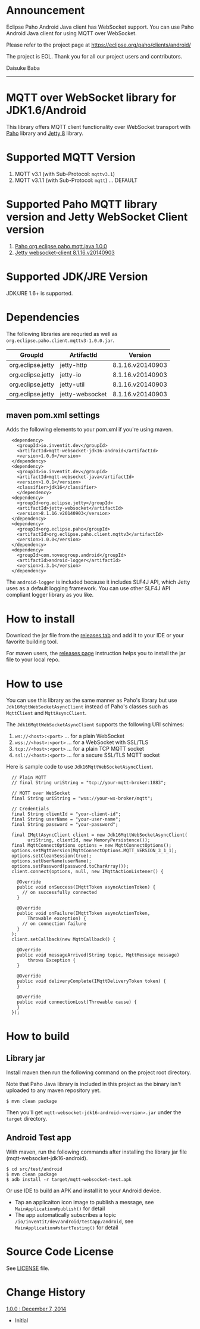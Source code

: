 # Announcement

Eclipse Paho Android Java client has WebSocket support. You can use Paho Android Java client for using MQTT over WebSocket.

Please refer to the project page at https://eclipse.org/paho/clients/android/

The project is EOL. Thank you for all our project users and contributors.

Daisuke Baba

---

# MQTT over WebSocket  library for JDK1.6/Android

This library offers MQTT client functionality over WebSocket transport with [Paho](http://www.eclipse.org/paho/) library and [Jetty 8](http://www.eclipse.org/jetty/) library.

# Supported MQTT Version

1. MQTT v3.1   (with Sub-Protocol: `mqttv3.1`)
1. MQTT v3.1.1 (with Sub-Protocol: `mqtt`) ... DEFAULT

# Supported Paho MQTT library version and Jetty WebSocket Client version

1. [Paho org.eclipse.paho.mqtt.java 1.0.0](http://git.eclipse.org/c/paho/org.eclipse.paho.mqtt.java.git/tag/?id=v1.0.0)
1. [Jetty websocket-client 8.1.16.v20140903](http://download.eclipse.org/jetty/stable-8/apidocs/index.html?org/eclipse/jetty/websocket/package-summary.html)

# Supported JDK/JRE Version

JDK/JRE 1.6+ is supported.

# Dependencies

The following libraries are requried as well as `org.eclipse.paho.client.mqttv3-1.0.0.jar`.

| GroupId         | ArtifactId     | Version        |
|-----------------|----------------|----------------|
|org.eclipse.jetty|jetty-http      |8.1.16.v20140903|
|org.eclipse.jetty|jetty-io        |8.1.16.v20140903|
|org.eclipse.jetty|jetty-util      |8.1.16.v20140903|
|org.eclipse.jetty|jetty-websocket |8.1.16.v20140903|

## maven pom.xml settings

Adds the following elements to your pom.xml if you're using maven.

```
  <dependency>
    <groupId>io.inventit.dev</groupId>
    <artifactId>mqtt-websocket-jdk16-android</artifactId>
    <version>1.0.0</version>
  </dependency>
  <dependency>
    <groupId>io.inventit.dev</groupId>
    <artifactId>mqtt-websocket-java</artifactId>
    <version>1.0.1</version>
    <classifier>jdk16</classifier>
    </dependency>
  <dependency>
    <groupId>org.eclipse.jetty</groupId>
    <artifactId>jetty-websocket</artifactId>
    <version>8.1.16.v20140903</version>
  </dependency>
  <dependency>
    <groupId>org.eclipse.paho</groupId>
    <artifactId>org.eclipse.paho.client.mqttv3</artifactId>
    <version>1.0.0</version>
  </dependency>
  <dependency>
    <groupId>com.noveogroup.android</groupId>
    <artifactId>android-logger</artifactId>
    <version>1.3.1</version>
  </dependency>
```

The `android-logger` is included because it includes SLF4J API, which Jetty uses as a default logging framework. You can use other SLF4J API compliant logger library as you like.

# How to install
Download the jar file from the [releases tab](https://github.com/inventit/mqtt-websocket-jdk16-android/releases/) and add it to your IDE or your favorite building tool.

For maven users, the [releases page](https://github.com/inventit/mqtt-websocket-jdk16-android/releases/) instruction helps you to install the jar file to your local repo.

# How to use
You can use this library as the same manner as Paho's library but use `Jdk16MqttWebSocketAsyncClient` instead of Paho's classes such as `MqttClient` and `MqttAsyncClient`.

The `Jdk16MqttWebSocketAsyncClient` supports the following URI schimes:

1. `ws://<host>:<port>`  ... for a plain WebSocket
1. `wss://<host>:<port>` ... for a WebSocket with SSL/TLS
1. `tcp://<host>:<port>` ... for a plain TCP MQTT socket
1. `ssl://<host>:<port>` ... for a secure SSL/TLS MQTT socket

Here is sample code to use `Jdk16MqttWebSocketAsyncClient`.

      // Plain MQTT
      // final String uriString = "tcp://your-mqtt-broker:1883";

      // MQTT over WebSocket
      final String uriString = "wss://your-ws-broker/mqtt";

      // Credentials
      final String clientId = "your-client-id";
      final String userName = "your-user-name";
      final String password = "your-password";

      final IMqttAsyncClient client = new Jdk16MqttWebSocketAsyncClient(
      		uriString, clientId, new MemoryPersistence());
      final MqttConnectOptions options = new MqttConnectOptions();
      options.setMqttVersion(MqttConnectOptions.MQTT_VERSION_3_1_1);
      options.setCleanSession(true);
      options.setUserName(userName);
      options.setPassword(password.toCharArray());
      client.connect(options, null, new IMqttActionListener() {

        @Override
        public void onSuccess(IMqttToken asyncActionToken) {
          // on successfully connected
        }

        @Override
        public void onFailure(IMqttToken asyncActionToken,
            Throwable exception) {
          // on connection failure
        }
      );
      client.setCallback(new MqttCallback() {

        @Override
        public void messageArrived(String topic, MqttMessage message)
            throws Exception {
        }

        @Override
        public void deliveryComplete(IMqttDeliveryToken token) {
        }

        @Override
        public void connectionLost(Throwable cause) {
        }
      });

# How to build

## Library jar

Install maven then run the following command on the project root directory.

Note that Paho Java library is included in this project as the binary isn't uploaded to any maven repository yet.

    $ mvn clean package

Then you'll get `mqtt-websocket-jdk16-android-<version>.jar` under the `target` directory.

## Android Test app

With maven, run the following commands after installing the library jar file (mqtt-websocket-jdk16-android).

    $ cd src/test/android
    $ mvn clean package
    $ adb install -r target/mqtt-websocket-test.apk

Or use IDE to build an APK and install it to your Android device.

 * Tap an applicaiton icon image to publish a message, see `MainApplication#publish()` for detail
 * The app automatically subscribes a topic `/io/inventit/dev/android/testapp/android`, see `MainApplication#startTesting()` for detail

# Source Code License

See [LICENSE](https://github.com/inventit/mqtt-websocket-jdk16-android/blob/master/LICENSE) file.

# Change History

[1.0.0 : December 7, 2014](https://github.com/inventit/mqtt-websocket-jdk16-android/releases/tag/1.0.0)

* Initial
